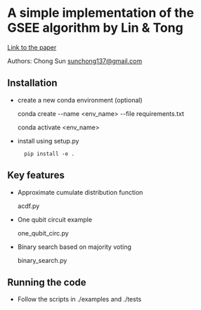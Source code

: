 A simple implementation of the GSEE algorithm by Lin & Tong 
===========================================================
[Link to the paper](https://journals.aps.org/prxquantum/abstract/10.1103/PRXQuantum.3.010318)

Authors: Chong Sun <sunchong137@gmail.com>

Installation
------------
* create a new conda environment (optional)

    conda create --name <env_name> --file requirements.txt

    conda activate <env_name>

* install using setup.py

        pip install -e .

Key features
------------
* Approximate cumulate distribution function 

    acdf.py

* One qubit circuit example

    one_qubit_circ.py

* Binary search based on majority voting

    binary_search.py

Running the code
----------------
* Follow the scripts in ./examples and ./tests
